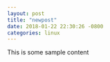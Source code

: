 ```yaml
---
layout: post
title: "newpost"
date: 2018-01-22 22:30:26 -0800
categories: linux
---
```


This is some sample content

